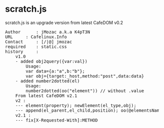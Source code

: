 # scratch.js

scratch.js is an upgrade version from latest CafeDOM v0.2
<pre>
Author 		: jMozac a.k.a K4pT3N  
URL		: Cafelinux.Info  
Contact		: [/|@] jmozac  
required 	: static.css  
history		:  
	v1.0  
	- added obj2query({var:val})  
		Usage:  
		var data={a:"a",b:"b"};  
  		var obj={target:_host,method:"post",data:data}	
  	- added number2dotted(el)
  		Usage:
  		number2dotted(oo("element")) // without .value
  	From latest CafeDOM v2.1
	v2 : 
	--- element(property); newElement(el_type,obj); 
	--- append(el_parent,el_child,position); oo(@elementsName);
	v2.1 : 
	--- fix[X-Requested-With]:METHOD
</pre>
